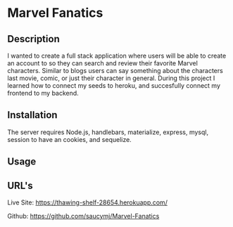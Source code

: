 # Marvel Fanatics

## Description 

I wanted to create a full stack application where users will be able to create an account to so they can search and review their favorite Marvel characters. Similar to blogs users can say something about the characters last movie, comic, or just their character in general. During this project I learned how to connect my seeds to heroku, and succesfully connect my frontend to my backend. 

## Installation

The server requires Node.js, handlebars, materialize, express, mysql, session to have an cookies, and sequelize. 

## Usage

## URL's

Live Site: https://thawing-shelf-28654.herokuapp.com/

Github: https://github.com/saucymj/Marvel-Fanatics
